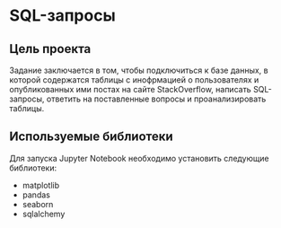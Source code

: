 # SQL-запросы

## Цель проекта
Задание заключается в том, чтобы подключиться к базе данных, в которой содержатся таблицы с инофрмацией о пользователях и опубликованных ими постах на сайте StackOverflow, написать SQL-запросы, ответить на поставленные вопросы и проанализировать таблицы.  

## Используемые библиотеки
Для запуска Jupyter Notebook необходимо установить следующие библиотеки:
- matplotlib
- pandas
- seaborn
- sqlalchemy
